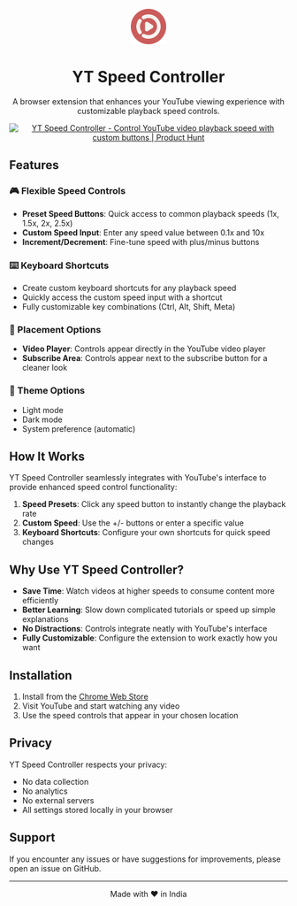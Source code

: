 <p align="center">
  <img src="icons/icon128.png" alt="YT Speed Controller Logo" width="64" height="64">
</p>

<h1 align="center">YT Speed Controller</h1>

<p align="center">
  A browser extension that enhances your YouTube viewing experience with customizable playback speed controls.
</p>

<p align="center">
  <a href="https://www.producthunt.com/posts/yt-speed-controller?embed=true&utm_source=badge-featured&utm_medium=badge&utm_souce=badge-yt&#0045;speed&#0045;controller" target="_blank"><img src="https://api.producthunt.com/widgets/embed-image/v1/featured.svg?post_id=946249&theme=light&t=1742976572412" alt="YT&#0032;Speed&#0032;Controller - Control&#0032;YouTube&#0032;video&#0032;playback&#0032;speed&#0032;with&#0032;custom&#0032;buttons | Product Hunt" style="width: 250px; height: 54px;" width="250" height="54" /></a>
</p>

## Features

### 🎮 Flexible Speed Controls

- **Preset Speed Buttons**: Quick access to common playback speeds (1x, 1.5x, 2x, 2.5x)
- **Custom Speed Input**: Enter any speed value between 0.1x and 10x
- **Increment/Decrement**: Fine-tune speed with plus/minus buttons

### ⌨️ Keyboard Shortcuts

- Create custom keyboard shortcuts for any playback speed
- Quickly access the custom speed input with a shortcut
- Fully customizable key combinations (Ctrl, Alt, Shift, Meta)

### 🎯 Placement Options

- **Video Player**: Controls appear directly in the YouTube video player
- **Subscribe Area**: Controls appear next to the subscribe button for a cleaner look

### 🎨 Theme Options

- Light mode
- Dark mode
- System preference (automatic)

## How It Works

YT Speed Controller seamlessly integrates with YouTube's interface to provide enhanced speed control functionality:

1. **Speed Presets**: Click any speed button to instantly change the playback rate
2. **Custom Speed**: Use the +/- buttons or enter a specific value
3. **Keyboard Shortcuts**: Configure your own shortcuts for quick speed changes

## Why Use YT Speed Controller?

- **Save Time**: Watch videos at higher speeds to consume content more efficiently
- **Better Learning**: Slow down complicated tutorials or speed up simple explanations
- **No Distractions**: Controls integrate neatly with YouTube's interface
- **Fully Customizable**: Configure the extension to work exactly how you want

## Installation

1. Install from the [Chrome Web Store](https://chrome.google.com/webstore/detail/apfgblbcankkkekllmadenacebembilh?utm_source=github)
2. Visit YouTube and start watching any video
3. Use the speed controls that appear in your chosen location

## Privacy

YT Speed Controller respects your privacy:

- No data collection
- No analytics
- No external servers
- All settings stored locally in your browser

## Support

If you encounter any issues or have suggestions for improvements, please open an issue on GitHub.

---

<p align="center">
  Made with ❤️ in India
</p>
